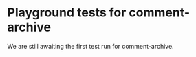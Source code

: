 # Playground tests for comment-archive
We are still awaiting the first test run for comment-archive.
